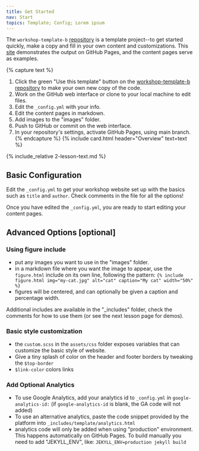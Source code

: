 ```yaml
---
title: Get Started
nav: Start
topics: Template; Config; Lorem ipsum
---
```


The `workshop-template-b` [repository](https://github.com/evanwill/workshop-template-b) is a template project--to get started quickly, make a copy and fill in your own content and customizations.
This [site](https://evanwill.github.io/workshop-template-b/) demonstrates the output on GitHub Pages, and the content pages serve as examples.

{% capture text %}
1. Click the green "Use this template" button on the [workshop-template-b repository](https://github.com/evanwill/workshop-template-b) to make your own new copy of the code.
2. Work on the GitHub web interface or clone to your local machine to edit files.
3. Edit the `_config.yml` with your info.
4. Edit the content pages in markdown.
5. Add images to the "images" folder.
5. Push to GitHub or commit on the web interface.
6. In your repository's settings, activate GitHub Pages, using main branch.{% endcapture %}
{% include card.html header="Overview" text=text %}

{% include_relative 2-lesson-text.md %}

## Basic Configuration

Edit the `_config.yml` to get your workshop website set up with the basics such as `title` and `author`.
Check comments in the file for all the options!

Once you have edited the `_config.yml`, you are ready to start editing your content pages.

## Advanced Options [optional]

### Using figure include

- put any images you want to use in the "images" folder.
- in a markdown file where you want the image to appear, use the `figure.html` include on its own line, following the pattern: `{% include figure.html img="my-cat.jpg" alt="cat" caption="My cat" width="50%" %}`
- figures will be centered, and can optionally be given a caption and percentage width.

Additional includes are available in the "_includes" folder, check the comments for how to use them (or see the next lesson page for demos).

### Basic style customization

- the `custom.scss` in the `assets/css` folder exposes variables that can customize the basic style of website.
- Give a tiny splash of color on the header and footer borders by tweaking the `$top-border` 
- `$link-color` colors links

### Add Optional Analytics

- To use Google Analytics, add your analytics id to `_config.yml` in `google-analytics-id:` (if `google-analytics-id` is blank, the GA code will not added)
- To use an alternative analytics, paste the code snippet provided by the platform into `_includes/template/analytics.html`
- analytics code will only be added when using "production" environment. This happens automatically on GitHub Pages. To build manually you need to add "JEKYLL_ENV", like: `JEKYLL_ENV=production jekyll build`
